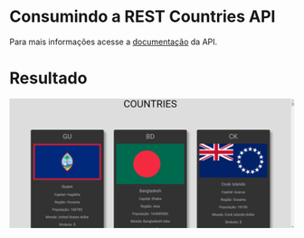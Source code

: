 # Consumindo a REST Countries API

Para mais informações acesse a [documentação](https://restcountries.com/) da API.

# Resultado

![Página com os países](./assets/img/page.png)
